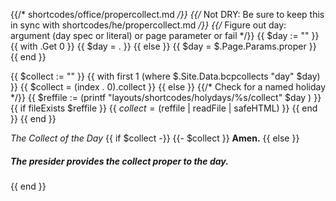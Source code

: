 {{/* shortcodes/office/propercollect.md */}}
{{/* Not DRY: Be sure to keep this in sync with shortcodes/he/propercollect.md */}}
{{/* Figure out day: argument (day spec or literal) or page parameter or fail */}}
{{ $day := "" }}
{{ with .Get 0 }}
  {{ $day = . }}
{{ else }}
  {{ $day = $.Page.Params.proper }}
{{ end }}

{{ $collect := "" }}
{{  with first 1 (where $.Site.Data.bcpcollects "day" $day) }}
	{{ $collect = (index . 0).collect }}
{{ else }}
    {{/* Check for a named holiday */}}
	{{ $reffile := (printf "layouts/shortcodes/holydays/%s/collect" $day ) }}
	{{ if fileExists $reffile }}
		{{ $collect = ($reffile | readFile | safeHTML) }}
	{{ end }}
{{ end }}

_The Collect of the Day_
{{ if $collect -}}
{{- $collect }} **Amen.**
{{ else }}
##### The presider provides the collect proper to the day.
{{ end }}
